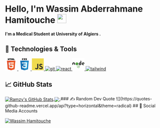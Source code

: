 ﻿# Hello, I'm Wassim Abderrahmane Hamitouche <img src="https://raw.githubusercontent.com/MartinHeinz/MartinHeinz/master/wave.gif" width="30px" height="30px" />

#### I'm a Medical Student at University of Algiers .

## 🔧 Technologies & Tools

<p align="left"> </a> <a href="https://www.w3.org/html/" target="_blank" rel="noreferrer"> <img src="https://raw.githubusercontent.com/devicons/devicon/master/icons/html5/html5-original-wordmark.svg" alt="html5" width="40" height="40"/> </a> <a href="https://www.w3schools.com/css/" target="_blank" rel="noreferrer"> <img src="https://raw.githubusercontent.com/devicons/devicon/master/icons/css3/css3-original-wordmark.svg" alt="css3" width="40" height="40"/> </a> <a href="https://developer.mozilla.org/en-US/docs/Web/JavaScript" target="_blank" rel="noreferrer"> <img src="https://raw.githubusercontent.com/devicons/devicon/master/icons/javascript/javascript-original.svg" alt="javascript" width="40" height="40"/> </a>  <a href="https://git-scm.com/" target="_blank" rel="noreferrer"> <img src="https://www.vectorlogo.zone/logos/git-scm/git-scm-icon.svg" alt="git" width="40" height="40"/> </a>   <a href="https://vuejs.org/" target="_blank" rel="noreferrer"> <img src="https://upload.wikimedia.org/wikipedia/commons/a/a7/React-icon.svg" alt="react" width="40" height="40"/> </a>  <a href="https://nodejs.org" target="_blank" rel="noreferrer"> <img src="https://raw.githubusercontent.com/devicons/devicon/master/icons/nodejs/nodejs-original-wordmark.svg" alt="nodejs" width="40" height="40"/> </a><a href="https://tailwindcss.com/" target="_blank" rel="noreferrer"> <img src="https://www.vectorlogo.zone/logos/tailwindcss/tailwindcss-icon.svg" alt="tailwind" width="40" height="40"/> </a>  </p>

## &#x1f4c8; GitHub Stats

<a href="https://github.com/Wassim-26/Wassim-26.git">
  <img align="center" src="https://github-readme-stats.vercel.app/api?username=Wassim-26&hide_border=true&count_private=true&show_icons=true&theme=gotham" alt="Ramzy's GitHub Stats" />
</a>
<a href="https://github.com/Wassim-26/Wassim-26.git">
  <img align="center" src="https://github-readme-stats.vercel.app/api/top-langs/?username=Wassim-26&hide_border=true&count_private=true&show_icons=true&theme=gotham&langs_count=3" />
</a>
### ✍️ Random Dev Quote
![](https://quotes-github-readme.vercel.app/api?type=horizontal&theme=radical)
## 📲 Social Media Accounts

<p align="left">
<a href=https://www.linkedin.com/in/wassim-hm-561398336/ target="blank"><img align="center" src="https://raw.githubusercontent.com/rahuldkjain/github-profile-readme-generator/master/src/images/icons/Social/linked-in-alt.svg" alt="Wassim Hamitouche" height="30" width="40" /></a>

</p>
